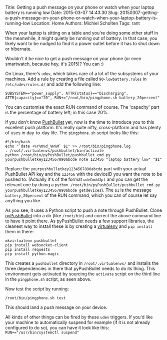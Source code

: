 Title: Getting a push message on your phone or watch when your laptop battery is running low
Date: 2015-03-07 14:43:30
Slug: 20150307-getting-a-push-message-on-your-phone-or-watch-when-your-laptop-battery-is-running-low
Location: Home
Authors: Michiel Scholten
Tags: rant

When your laptop is sitting on a table and you're doing some other stuff in the meanwhile, it might quietly be running out of battery. In that case, you likely want to be nudged to find it a power outlet before it has to shut down or hibernate.

Wouldn't it be nice to get a push message on your phone (or even smartwatch, because hey, it's 2015)? You can :)

On Linux, there's `udev`, which takes care of a lot of the subsystems of your machines. Add a rule by creating a file called `90-lowbattery.rules` in `/etc/udev/rules.d/` and add the following line:

    SUBSYSTEM=="power_supply", ATTR{status}=="Discharging", ATTR{capacity}=="20", RUN+="/root/bin/pingphone.sh battery_20percent"

You can customise the exact RUN command of course. The 'capacity' part is the percentage of battery left; in this case 20%.

If you don't know [PushBullet](https://www.pushbullet.com/) yet, now is the time to introduce you to this excellent push platform. It's really quite nifty, cross-platform and has plenty of uses in day-to-day life. The `pingphone.sh` script looks like this:

    #!/bin/bash
    echo "`date +%Y%m%d_%H%M` $1" >> /root/bin/pingphone.log
    . /root/.virtualenvs/pushbullet/bin/activate
    python /root/bin/pyPushBullet/pushbullet_cmd.py yourpushbulletkey1234567890abcde note 123456 "laptop battery low" "$1"

Replace the `yourpushbulletkey1234567890abcde` part with your actual PushBullet API key and the `123456` with the deviceID you want the note to be pushed to. (Actually it's of the format `udeCmddJpl` and you can get the relevant one by doing a `python /root/bin/pyPushBullet/pushbullet_cmd.py yourpushbulletkey1234567890abcde getdevices`). The `$1` is the message `battery_20percent` of the RUN command, which you can of course let say anything you like.

As you see, it uses a Python script to push a note through PushBullet. Clone [pyPushBullet](https://github.com/Azelphur/pyPushBullet) into a dir (like `/root/bin`) and correct the above command line to have it point there. As pyPushBullet needs a few support libraries, the cleanest way to install these is by creating a [virtualenv](http://docs.python-guide.org/en/latest/dev/virtualenvs/) and `pip install` them in there:

    mkvirtualenv pushbullet
    pip install websocket-client
    pip install requests
    pip install python-magic 

This creates a `pushbullet` directory in `/root/.virtualenvs/` and installs the three dependencies in there that pyPushBullet needs to do its thing. This environment gets activated by sourcing the `activate` script on the third line in the `pingphone.sh` script, as seen above.

Now test the script by running:

    /root/bin/pingphone.sh test

This should land a push message on your device.

All kinds of other things can be fired by these `udev` triggers. If you'd like your machine to automatically suspend for example (if it is not already configured to do so), you can have it look like this: `RUN+="/usr/bin/systemctl suspend"`
